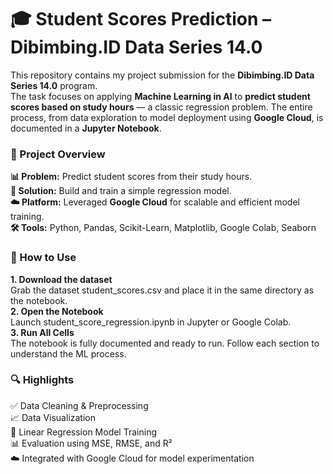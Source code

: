 # **🎓 Student Scores Prediction – Dibimbing.ID Data Series 14.0**
This repository contains my project submission for the **Dibimbing.ID Data Series 14.0** program.  
The task focuses on applying **Machine Learning in AI** to **predict student scores based on study hours** — a classic regression problem. The entire process, from data exploration to model deployment using **Google Cloud**, is documented in a **Jupyter Notebook**.
<br>

### **📁 Project Overview**
**📊 Problem:** Predict student scores from their study hours.  
**🤖 Solution:** Build and train a simple regression model.  
**☁️ Platform:** Leveraged **Google Cloud** for scalable and efficient model training.  
**🛠️ Tools:** Python, Pandas, Scikit-Learn, Matplotlib, Google Colab, Seaborn
<br>

### **📌 How to Use**
**1. Download the dataset**  
  Grab the dataset student_scores.csv and place it in the same directory as the notebook.  
**2. Open the Notebook**  
  Launch student_score_regression.ipynb in Jupyter or Google Colab.  
**3. Run All Cells**  
  The notebook is fully documented and ready to run. Follow each section to understand the ML process.
<br>

### **🔍 Highlights**
✅ Data Cleaning & Preprocessing  
📈 Data Visualization  
🧠 Linear Regression Model Training  
📊 Evaluation using MSE, RMSE, and R²  
☁️ Integrated with Google Cloud for model experimentation  
